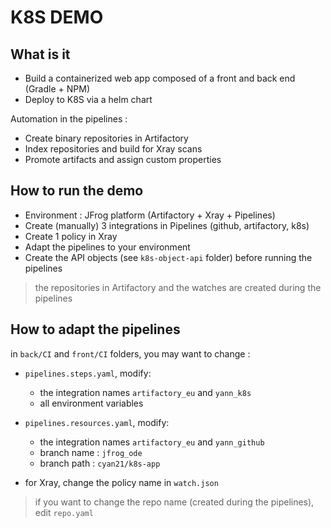 
# K8S DEMO

## What is it

* Build a containerized web app composed of a front and back end (Gradle + NPM)
* Deploy to K8S via a helm chart

Automation in the pipelines : 
* Create binary repositories in Artifactory
* Index repositories and build for Xray scans
* Promote artifacts and assign custom properties

## How to run the demo

* Environment : JFrog platform (Artifactory + Xray + Pipelines)
* Create (manually) 3 integrations in Pipelines (github, artifactory, k8s)
* Create 1 policy in Xray
* Adapt the pipelines to your environment
* Create the API objects (see `k8s-object-api` folder) before running the pipelines

> the repositories in Artifactory and the watches are created during the pipelines


## How to adapt the pipelines 

in `back/CI` and `front/CI` folders, you may want to change :

* `pipelines.steps.yaml`, modify: 
    * the integration names `artifactory_eu` and  `yann_k8s`
    * all environment variables 
          
* `pipelines.resources.yaml`, modify:
    * the integration names `artifactory_eu` and  `yann_github`
    * branch name : `jfrog_ode`
    * branch path : `cyan21/k8s-app`
    
* for Xray, change the policy name in `watch.json`

> if you want to change the repo name (created during the pipelines), edit `repo.yaml`